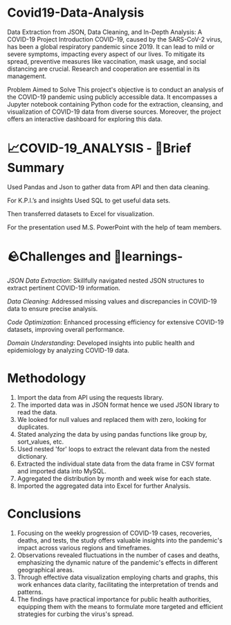 # Covid19-Data-Analysis
Data Extraction from JSON, Data Cleaning, and In-Depth Analysis: A COVID-19 Project
Introduction
COVID-19, caused by the SARS-CoV-2 virus, has been a global respiratory pandemic since 2019. It can lead to mild or severe symptoms, impacting every aspect of our lives. To mitigate its spread, preventive measures like vaccination, mask usage, and social distancing are crucial. Research and cooperation are essential in its management.

Problem Aimed to Solve
This project's objective is to conduct an analysis of the COVID-19 pandemic using publicly accessible data. It encompasses a Jupyter notebook containing Python code for the extraction, cleansing, and visualization of COVID-19 data from diverse sources. Moreover, the project offers an interactive dashboard for exploring this data.

# 📈COVID-19_ANALYSIS - 📑Brief Summary
Used Pandas and Json to gather data from API and then data cleaning.

For K.P.I.’s and insights Used SQL to get useful data sets.

Then transferred datasets to Excel for visualization.

For the presentation used M.S. PowerPoint with the help of team members.

# 🪨Challenges and 🧠learnings-
*JSON Data Extraction*: Skillfully navigated nested JSON structures to extract pertinent COVID-19 information.

*Data Cleaning*: Addressed missing values and discrepancies in COVID-19 data to ensure precise analysis.

*Code Optimization*: Enhanced processing efficiency for extensive COVID-19 datasets, improving overall performance.

*Domain Understanding*: Developed insights into public health and epidemiology by analyzing COVID-19 data.

#  Methodology
1. Import the data from API using the requests library.
2. The imported data was in JSON format hence we used JSON library to read the data.
3. We looked for null values and replaced them with zero, looking for duplicates.
4. Stated analyzing the data by using pandas functions like group by, sort_values, etc.
5. Used nested 'for' loops to extract the relevant data from the nested dictionary.
6. Extracted the individual state data from the data frame in CSV format and imported data into MySQL.
7. Aggregated the distribution by month and week wise for each state.
8. Imported the aggregated data into Excel for further Analysis.
 # Conclusions
1. Focusing on the weekly progression of COVID-19 cases, recoveries, deaths, and tests, the study offers valuable insights into the pandemic's impact across various regions and timeframes.
2. Observations revealed fluctuations in the number of cases and deaths, emphasizing the dynamic nature of the pandemic's effects in different geographical areas.
3. Through effective data visualization employing charts and graphs, this work enhances data clarity, facilitating the interpretation of trends and patterns.
4. The findings have practical importance for public health authorities, equipping them with the means to formulate more targeted and efficient strategies for curbing the virus's spread.
